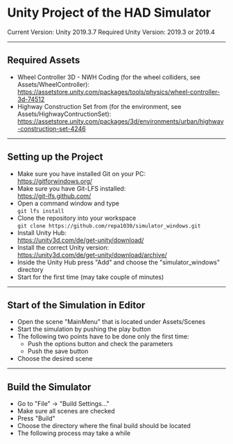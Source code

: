 # Unity Project of the HAD Simulator

Current Version: Unity 2019.3.7
Required Unity Version: 2019.3 or 2019.4

---
## Required Assets

* Wheel Controller 3D - NWH Coding (for the wheel colliders, see Assets/WheelController):  
<https://assetstore.unity.com/packages/tools/physics/wheel-controller-3d-74512>
* Highway Construction Set from  (for the environment, see Assets/HighwayContructionSet):  
<https://assetstore.unity.com/packages/3d/environments/urban/highway-construction-set-4246>

---
## Setting up the Project

* Make sure you have installed Git on your PC:  
<https://gitforwindows.org/>
* Make sure you have Git-LFS installed:  
<https://git-lfs.github.com/>
* Open a command window and type  
`git lfs install`
* Clone the repository into your workspace  
`git clone https://github.com/repa1030/simulator_windows.git`
* Install Unity Hub:  
<https://unity3d.com/de/get-unity/download/>
* Install the correct Unity version:  
<https://unity3d.com/de/get-unity/download/archive/>
* Inside the Unity Hub press "Add" and choose the "simulator_windows" directory
* Start for the first time (may take couple of minutes)

---
## Start of the Simulation in Editor

* Open the scene "MainMenu" that is located under Assets/Scenes
* Start the simulation by pushing the play button
* The following two points have to be done only the first time:  
    * Push the options button and check the parameters
    * Push the save button
* Choose the desired scene

---
## Build the Simulator

* Go to "File" -> "Build Settings..."
* Make sure all scenes are checked
* Press "Build"
* Choose the directory where the final build should be located
* The following process may take a while